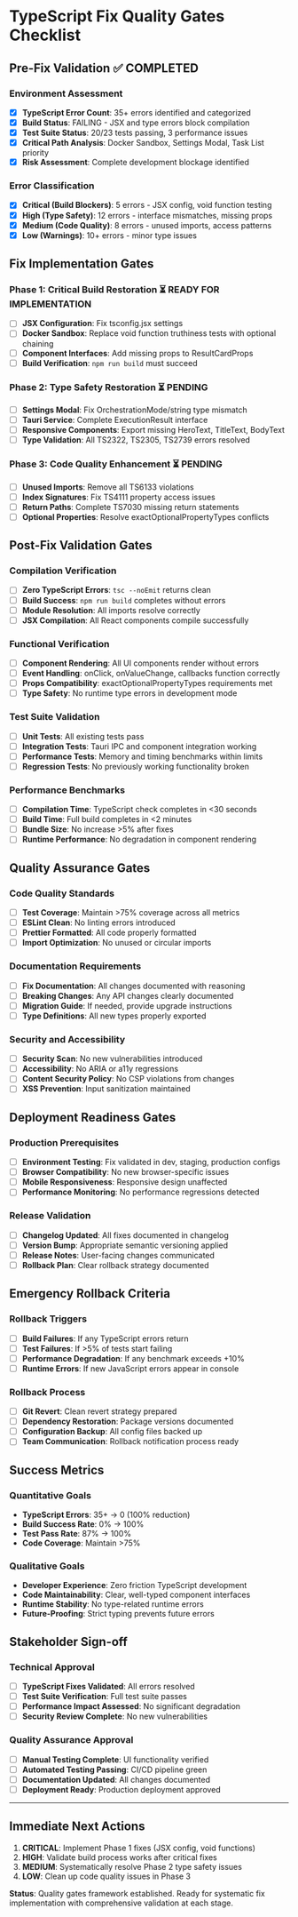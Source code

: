 # TypeScript Fix Quality Gates Checklist

## Pre-Fix Validation ✅ COMPLETED

### Environment Assessment
- [x] **TypeScript Error Count**: 35+ errors identified and categorized
- [x] **Build Status**: FAILING - JSX and type errors block compilation
- [x] **Test Suite Status**: 20/23 tests passing, 3 performance issues
- [x] **Critical Path Analysis**: Docker Sandbox, Settings Modal, Task List priority
- [x] **Risk Assessment**: Complete development blockage identified

### Error Classification  
- [x] **Critical (Build Blockers)**: 5 errors - JSX config, void function testing
- [x] **High (Type Safety)**: 12 errors - interface mismatches, missing props
- [x] **Medium (Code Quality)**: 8 errors - unused imports, access patterns
- [x] **Low (Warnings)**: 10+ errors - minor type issues

## Fix Implementation Gates

### Phase 1: Critical Build Restoration ⏳ READY FOR IMPLEMENTATION
- [ ] **JSX Configuration**: Fix tsconfig.jsx settings
- [ ] **Docker Sandbox**: Replace void function truthiness tests with optional chaining
- [ ] **Component Interfaces**: Add missing props to ResultCardProps
- [ ] **Build Verification**: `npm run build` must succeed

### Phase 2: Type Safety Restoration ⏳ PENDING
- [ ] **Settings Modal**: Fix OrchestrationMode/string type mismatch
- [ ] **Tauri Service**: Complete ExecutionResult interface
- [ ] **Responsive Components**: Export missing HeroText, TitleText, BodyText
- [ ] **Type Validation**: All TS2322, TS2305, TS2739 errors resolved

### Phase 3: Code Quality Enhancement ⏳ PENDING  
- [ ] **Unused Imports**: Remove all TS6133 violations
- [ ] **Index Signatures**: Fix TS4111 property access issues
- [ ] **Return Paths**: Complete TS7030 missing return statements
- [ ] **Optional Properties**: Resolve exactOptionalPropertyTypes conflicts

## Post-Fix Validation Gates

### Compilation Verification
- [ ] **Zero TypeScript Errors**: `tsc --noEmit` returns clean
- [ ] **Build Success**: `npm run build` completes without errors
- [ ] **Module Resolution**: All imports resolve correctly
- [ ] **JSX Compilation**: All React components compile successfully

### Functional Verification
- [ ] **Component Rendering**: All UI components render without errors
- [ ] **Event Handling**: onClick, onValueChange, callbacks function correctly
- [ ] **Props Compatibility**: exactOptionalPropertyTypes requirements met
- [ ] **Type Safety**: No runtime type errors in development mode

### Test Suite Validation
- [ ] **Unit Tests**: All existing tests pass
- [ ] **Integration Tests**: Tauri IPC and component integration working
- [ ] **Performance Tests**: Memory and timing benchmarks within limits
- [ ] **Regression Tests**: No previously working functionality broken

### Performance Benchmarks
- [ ] **Compilation Time**: TypeScript check completes in <30 seconds
- [ ] **Build Time**: Full build completes in <2 minutes
- [ ] **Bundle Size**: No increase >5% after fixes
- [ ] **Runtime Performance**: No degradation in component rendering

## Quality Assurance Gates

### Code Quality Standards
- [ ] **Test Coverage**: Maintain >75% coverage across all metrics
- [ ] **ESLint Clean**: No linting errors introduced
- [ ] **Prettier Formatted**: All code properly formatted
- [ ] **Import Optimization**: No unused or circular imports

### Documentation Requirements
- [ ] **Fix Documentation**: All changes documented with reasoning
- [ ] **Breaking Changes**: Any API changes clearly documented
- [ ] **Migration Guide**: If needed, provide upgrade instructions
- [ ] **Type Definitions**: All new types properly exported

### Security and Accessibility
- [ ] **Security Scan**: No new vulnerabilities introduced
- [ ] **Accessibility**: No ARIA or a11y regressions
- [ ] **Content Security Policy**: No CSP violations from changes
- [ ] **XSS Prevention**: Input sanitization maintained

## Deployment Readiness Gates

### Production Prerequisites
- [ ] **Environment Testing**: Fix validated in dev, staging, production configs
- [ ] **Browser Compatibility**: No new browser-specific issues
- [ ] **Mobile Responsiveness**: Responsive design unaffected
- [ ] **Performance Monitoring**: No performance regressions detected

### Release Validation
- [ ] **Changelog Updated**: All fixes documented in changelog
- [ ] **Version Bump**: Appropriate semantic versioning applied
- [ ] **Release Notes**: User-facing changes communicated
- [ ] **Rollback Plan**: Clear rollback strategy documented

## Emergency Rollback Criteria

### Rollback Triggers
- [ ] **Build Failures**: If any TypeScript errors return
- [ ] **Test Failures**: If >5% of tests start failing
- [ ] **Performance Degradation**: If any benchmark exceeds +10%
- [ ] **Runtime Errors**: If new JavaScript errors appear in console

### Rollback Process
- [ ] **Git Revert**: Clean revert strategy prepared
- [ ] **Dependency Restoration**: Package versions documented
- [ ] **Configuration Backup**: All config files backed up
- [ ] **Team Communication**: Rollback notification process ready

## Success Metrics

### Quantitative Goals
- **TypeScript Errors**: 35+ → 0 (100% reduction)
- **Build Success Rate**: 0% → 100%
- **Test Pass Rate**: 87% → 100%
- **Code Coverage**: Maintain >75%

### Qualitative Goals
- **Developer Experience**: Zero friction TypeScript development
- **Code Maintainability**: Clear, well-typed component interfaces
- **Runtime Stability**: No type-related runtime errors
- **Future-Proofing**: Strict typing prevents future errors

## Stakeholder Sign-off

### Technical Approval
- [ ] **TypeScript Fixes Validated**: All errors resolved
- [ ] **Test Suite Verification**: Full test suite passes
- [ ] **Performance Impact Assessed**: No significant degradation
- [ ] **Security Review Complete**: No new vulnerabilities

### Quality Assurance Approval  
- [ ] **Manual Testing Complete**: UI functionality verified
- [ ] **Automated Testing Passing**: CI/CD pipeline green
- [ ] **Documentation Updated**: All changes documented
- [ ] **Deployment Ready**: Production deployment approved

---

## Immediate Next Actions

1. **CRITICAL**: Implement Phase 1 fixes (JSX config, void functions)
2. **HIGH**: Validate build process works after critical fixes
3. **MEDIUM**: Systematically resolve Phase 2 type safety issues
4. **LOW**: Clean up code quality issues in Phase 3

**Status**: Quality gates framework established. Ready for systematic fix implementation with comprehensive validation at each stage.